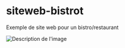 # siteweb-bistrot
Exemple de site web pour un bistro/restaurant

![Description de l'image](/images/screencapture-depannage-salutalex-fr-2024-02-29-11_28_10.png)
